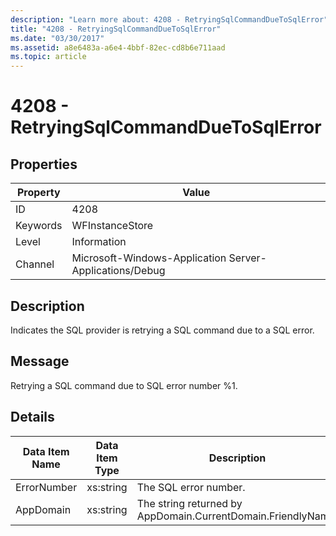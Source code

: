 ```yaml
---
description: "Learn more about: 4208 - RetryingSqlCommandDueToSqlError"
title: "4208 - RetryingSqlCommandDueToSqlError"
ms.date: "03/30/2017"
ms.assetid: a8e6483a-a6e4-4bbf-82ec-cd8b6e711aad
ms.topic: article
---
```

# 4208 - RetryingSqlCommandDueToSqlError

## Properties

| Property | Value |
| - | - |
|ID|4208|  
|Keywords|WFInstanceStore|  
|Level|Information|  
|Channel|Microsoft-Windows-Application Server-Applications/Debug|  
  
## Description  

 Indicates the SQL provider is retrying a SQL command due to a SQL error.  
  
## Message  

 Retrying a SQL command due to SQL error number %1.  
  
## Details  
  
|Data Item Name|Data Item Type|Description|  
|--------------------|--------------------|-----------------|  
|ErrorNumber|xs:string|The SQL error number.|  
|AppDomain|xs:string|The string returned by AppDomain.CurrentDomain.FriendlyName.|
